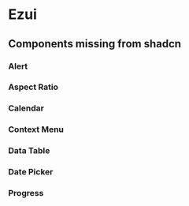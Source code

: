 # Ezui

## Components missing from shadcn

### Alert

### Aspect Ratio

### Calendar

### Context Menu

### Data Table

### Date Picker

### Progress
